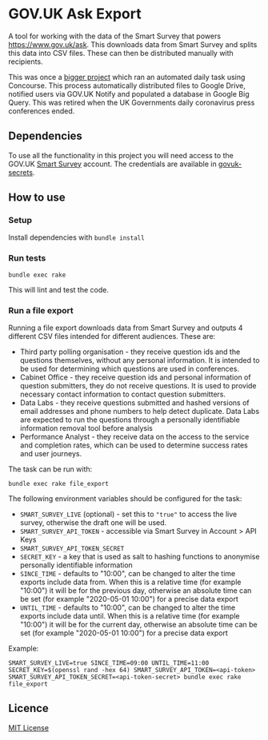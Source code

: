 # GOV.UK Ask Export

A tool for working with the data of the Smart Survey that powers
https://www.gov.uk/ask. This downloads data from Smart Survey and splits
this data into CSV files. These can then be distributed manually with
recipients.

This was once a [bigger project][remove-pr] which ran an automated daily task
using Concourse. This process automatically distributed files to Google Drive,
notified users via GOV.UK Notify and populated a database in Google Big Query.
This was retired when the UK Governments daily coronavirus press conferences
ended.

[remove-pr]: https://github.com/alphagov/govuk-ask-export/pull/17

## Dependencies

To use all the functionality in this project you will need access to the
GOV.UK [Smart Survey](https://www.smartsurvey.co.uk/) account. The
credentials are available in [govuk-secrets][].

[govuk-secrets]: https://github.com/alphagov/govuk-secrets

## How to use

### Setup

Install dependencies with `bundle install`

### Run tests

```
bundle exec rake
```

This will lint and test the code.

### Run a file export

Running a file export downloads data from Smart Survey and outputs 4 different
CSV files intended for different audiences. These are:

- Third party polling organisation - they receive question ids and the
  questions themselves, without any personal information. It is intended to be
  used for determining which questions are used in conferences.
- Cabinet Office - they receive question ids and personal information of
  question submitters, they do not receive questions. It is used to provide
  necessary contact information to contact question submitters.
- Data Labs - they receive questions submitted and hashed versions of email
  addresses and phone numbers to help detect duplicate. Data Labs are expected
  to run the questions through a personally identifiable information removal
  tool before analysis
- Performance Analyst - they receive data on the access to the service and
  completion rates, which can be used to determine success rates and user
  journeys.

The task can be run with:

```
bundle exec rake file_export
```

The following environment variables should be configured for the task:

- `SMART_SURVEY_LIVE` (optional) - set this to `"true"` to access the live survey,
  otherwise the draft one will be used.
- `SMART_SURVEY_API_TOKEN` - accessible via Smart Survey in Account > API Keys
- `SMART_SURVEY_API_TOKEN_SECRET`
- `SECRET_KEY` - a key that is used as salt to hashing functions to anonymise
  personally identifiable information
- `SINCE_TIME` - defaults to "10:00", can be changed to alter the time
  exports include data from. When this is a relative time (for example "10:00") it
  will be for the previous day, otherwise an absolute time can be set (for example
  "2020-05-01 10:00") for a precise data export
- `UNTIL_TIME` - defaults to "10:00", can be changed to alter the time
  exports include data until. When this is a relative time (for example "10:00") it
  will be for the current day, otherwise an absolute time can be set (for example
  "2020-05-01 10:00") for a precise data export

Example:

```
SMART_SURVEY_LIVE=true SINCE_TIME=09:00 UNTIL_TIME=11:00 SECRET_KEY=$(openssl rand -hex 64) SMART_SURVEY_API_TOKEN=<api-token> SMART_SURVEY_API_TOKEN_SECRET=<api-token-secret> bundle exec rake file_export
```

## Licence

[MIT License](LICENCE)
